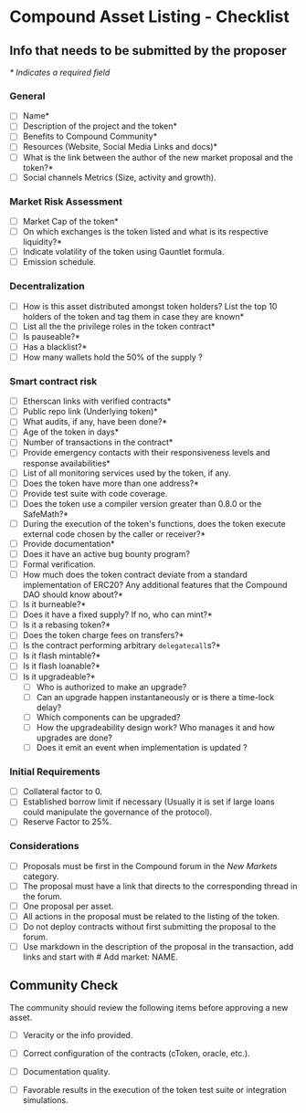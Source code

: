 # Compound Asset Listing - Checklist

## Info that needs to be submitted by the proposer

*\* Indicates a required field*

### General

- [ ] Name*
- [ ] Description of the project and the token*
- [ ] Benefits to Compound Community*
- [ ] Resources (Website, Social Media Links and docs)*
- [ ] What is the link between the author of the new market proposal and the token?*
- [ ] Social channels Metrics (Size, activity and growth).

### Market Risk Assessment

- [ ] Market Cap of the token*
- [ ] On which exchanges is the token listed and what is its respective liquidity?*
- [ ] Indicate volatility of the token using Gauntlet formula.
- [ ] Emission schedule.

### Decentralization

- [ ] How is this asset distributed amongst token holders? List the top 10 holders of the token and tag them in case they are known*
- [ ] List all the the privilege roles in the token contract*
- [ ] Is pauseable?*
- [ ] Has a blacklist?*
- [ ] How many wallets hold the 50% of the supply ?

### Smart contract risk

- [ ] Etherscan links with verified contracts*
- [ ] Public repo link (Underlying token)*
- [ ] What audits, if any, have been done?*
- [ ] Age of the token in days*
- [ ] Number of transactions in the contract*
- [ ] Provide emergency contacts with their responsiveness levels and response availabilities* 
- [ ] List of all monitoring services used by the token, if any.
- [ ] Does the token have more than one address?*
- [ ] Provide test suite with code coverage.
- [ ] Does the token use a compiler version greater than 0.8.0 or the SafeMath?*
- [ ] During the execution of the token's functions, does the token execute external code chosen by the caller or receiver?*
- [ ] Provide documentation*
- [ ] Does it have an active bug bounty program?
- [ ] Formal verification.
- [ ] How much does the token contract deviate from a standard implementation of ERC20? Any additional features that the Compound DAO should know about?*
- [ ] Is it burneable?*
- [ ] Does it have a fixed supply? If no, who can mint?*
- [ ] Is it a rebasing token?*
- [ ] Does the token charge fees on transfers?*
- [ ] Is the contract performing arbitrary `delegatecall`s?*
- [ ] Is it flash mintable?*
- [ ] Is it flash loanable?*
- [ ] Is it upgradeable?*
  - [ ] Who is authorized to make an upgrade?
  - [ ] Can an upgrade happen instantaneously or is there a time-lock delay?
  - [ ] Which components can be upgraded?
  - [ ] How the upgradeability design work? Who manages it and how upgrades are done?
  - [ ] Does it emit an event when implementation is updated ?

### Initial Requirements

- [ ] Collateral factor to 0.
- [ ] Established borrow limit if necessary (Usually it is set if large loans could manipulate the governance of the protocol).
- [ ] Reserve Factor to 25%.

### Considerations

- [ ] Proposals must be first in the Compound forum in the *New Markets* category.
- [ ] The proposal must have a link that directs to the corresponding thread in the forum.
- [ ] One proposal per asset.
- [ ] All actions in the proposal must be related to the listing of the token.
- [ ] Do not deploy contracts without first submitting the proposal to the forum.
- [ ] Use markdown in the description of the proposal in the transaction, add links and start with # Add market: NAME.

## Community Check
The community should review the following items before approving a new asset.

- [ ] Veracity or the info provided.
- [ ] Correct configuration of the contracts (cToken, oracle, etc.).
- [ ] Documentation quality.
- [ ] Favorable results in the execution of the token test suite or integration simulations.


